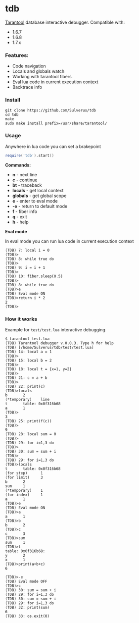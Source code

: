 # tdb
[Tarantool](https://github.com/tarantool/tarantool) database interactive debugger. Compatible with: 
* 1.6.7
* 1.6.8
* 1.7.x


### Features:
* Code navigation
* Locals and globals watch
* Working with tarantool fibers
* Eval lua code in current execution context
* Backtrace info

### Install
```
git clone https://github.com/Sulverus/tdb
cd tdb
make
sudo make install prefix=/usr/share/tarantool/
```

### Usage
Anywhere in lua code you can set a brakepoint
```lua
require('tdb').start()
```

**Commands:**

* **n** - next line
* **c** - continue
* **bt** - traceback
* **locals** - get local context
* **globals** - get global scope
* **e** - enter to eval mode
* **-e** - return to default mode
* **f** - fiber info
* **q** - exit
* **h** - help

**Eval mode**

In eval mode you can run lua code in current execution context
```
(TDB) 7: local i = 0
(TDB)>
(TDB) 8: while true do
(TDB)>
(TDB) 9: i = i + 1
(TDB)>
(TDB) 10: fiber.sleep(0.5)
(TDB)>
(TDB) 8: while true do
(TDB)>e
(TDB) Eval mode ON
(TDB)>return i * 2
2
(TDB)>
```


### How it works
Example for `test/test.lua` interactive debugging
```
$ tarantool test.lua 
(TDB) Tarantool debugger v.0.0.3. Type h for help
(TDB) [/home/Sulverus/tdb/test/test.lua]
(TDB) 14: local a = 1
(TDB)>
(TDB) 15: local b = 2
(TDB)>
(TDB) 18: local t = {x=1, y=2}
(TDB)>
(TDB) 21: c = a + b
(TDB)>
(TDB) 22: print(c)
(TDB)>locals
b       2
(*temporary)    line
t       table: 0x0f316b68
a       1
(TDB)>
3
(TDB) 25: print(f(c))
(TDB)>
9
(TDB) 28: local sum = 0
(TDB)>
(TDB) 29: for i=1,3 do
(TDB)>
(TDB) 30: sum = sum + i
(TDB)>
(TDB) 29: for i=1,3 do
(TDB)>locals
t       table: 0x0f316b68
(for step)      1
(for limit)     3
b       2
sum     1
(*temporary)    1
(for index)     1
a       1
(TDB)>e
(TDB) Eval mode ON
(TDB)>a
a       1
(TDB)>b
b       2
(TDB)>c
c       3
(TDB)>sum
sum     1
(TDB)>t
table: 0x0f316b68:
y       2
x       1
(TDB)>print(a+b+c)                  
6

(TDB)>-e
(TDB) Eval mode OFF
(TDB)>c
(TDB) 30: sum = sum + i
(TDB) 29: for i=1,3 do
(TDB) 30: sum = sum + i
(TDB) 29: for i=1,3 do
(TDB) 32: print(sum)
6
(TDB) 33: os.exit(0)

```
